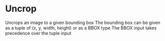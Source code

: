 # Uncrop
Uncrops an image to a given bounding box
The bounding box can be given as a tuple of (x, y, width, height) or as a BBOX type
The BBOX input takes precedence over the tuple input
    
